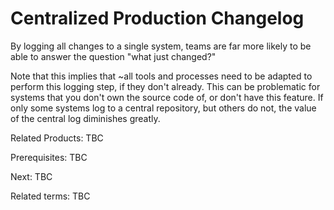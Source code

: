 # Centralized Production Changelog

By logging all changes to a single system, teams are far more likely to be able to answer the question "what just changed?"

Note that this implies that ~all tools and processes need to be adapted to perform this logging step, if they don't already.  This can be problematic for systems that you don't own the source code of, or don't have this feature.  If only some systems log to a central repository, but others do not, the value of the central log diminishes greatly.

Related Products: TBC

Prerequisites: TBC

Next: TBC

Related terms: TBC
